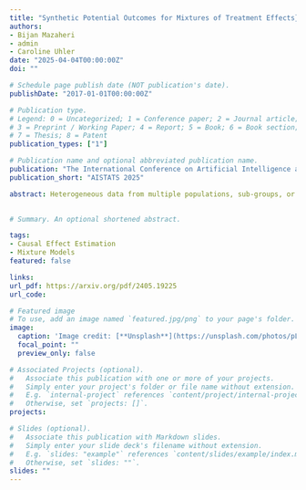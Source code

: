 ```yaml
---
title: "Synthetic Potential Outcomes for Mixtures of Treatment Effects}"
authors:
- Bijan Mazaheri
- admin
- Caroline Uhler
date: "2025-04-04T00:00:00Z"
doi: ""

# Schedule page publish date (NOT publication's date).
publishDate: "2017-01-01T00:00:00Z"

# Publication type.
# Legend: 0 = Uncategorized; 1 = Conference paper; 2 = Journal article;
# 3 = Preprint / Working Paper; 4 = Report; 5 = Book; 6 = Book section;
# 7 = Thesis; 8 = Patent
publication_types: ["1"]

# Publication name and optional abbreviated publication name.
publication: "The International Conference on Artificial Intelligence and Statistics"
publication_short: "AISTATS 2025"

abstract: Heterogeneous data from multiple populations, sub-groups, or sources is often represented as a ``mixture model'' with a single latent class influencing all of the observed covariates. Heterogeneity can be resolved at multiple levels by grouping populations according to different notions of similarity. This paper proposes grouping with respect to the causal response of an intervention or perturbation on the system. This definition is distinct from previous notions, such as similar covariate values (e.g. clustering) or similar correlations between covariates (e.g. Gaussian mixture models). To solve the problem, we ``synthetically sample'' from a counterfactual distribution using higher-order multi-linear moments of the observable data. To understand how these ``causal mixtures'' fit in with more classical notions, we develop a hierarchy of mixture identifiability.
 

# Summary. An optional shortened abstract.

tags:
- Causal Effect Estimation
- Mixture Models
featured: false

links:
url_pdf: https://arxiv.org/pdf/2405.19225
url_code: 

# Featured image
# To use, add an image named `featured.jpg/png` to your page's folder. 
image:
  caption: 'Image credit: [**Unsplash**](https://unsplash.com/photos/pLCdAaMFLTE)'
  focal_point: ""
  preview_only: false

# Associated Projects (optional).
#   Associate this publication with one or more of your projects.
#   Simply enter your project's folder or file name without extension.
#   E.g. `internal-project` references `content/project/internal-project/index.md`.
#   Otherwise, set `projects: []`.
projects:

# Slides (optional).
#   Associate this publication with Markdown slides.
#   Simply enter your slide deck's filename without extension.
#   E.g. `slides: "example"` references `content/slides/example/index.md`.
#   Otherwise, set `slides: ""`.
slides: ""
---
```


